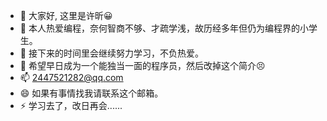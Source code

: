 - 👋 大家好, 这里是许昕😀
- 👀 本人热爱编程，奈何智商不够、才疏学浅，故历经多年但仍为编程界的小学生。
- 🌱 接下来的时间里会继续努力学习，不负热爱。
- 💞️ 希望早日成为一个能独当一面的程序员，然后改掉这个简介😣
- 📫 2447521282@qq.com
- 😄 如果有事情找我请联系这个邮箱。
- ⚡ 学习去了，改日再会......

<!---
Xxin-Sookie/Xxin-Sookie is a ✨ special ✨ repository because its `README.md` (this file) appears on your GitHub profile.
You can click the Preview link to take a look at your changes.
--->
